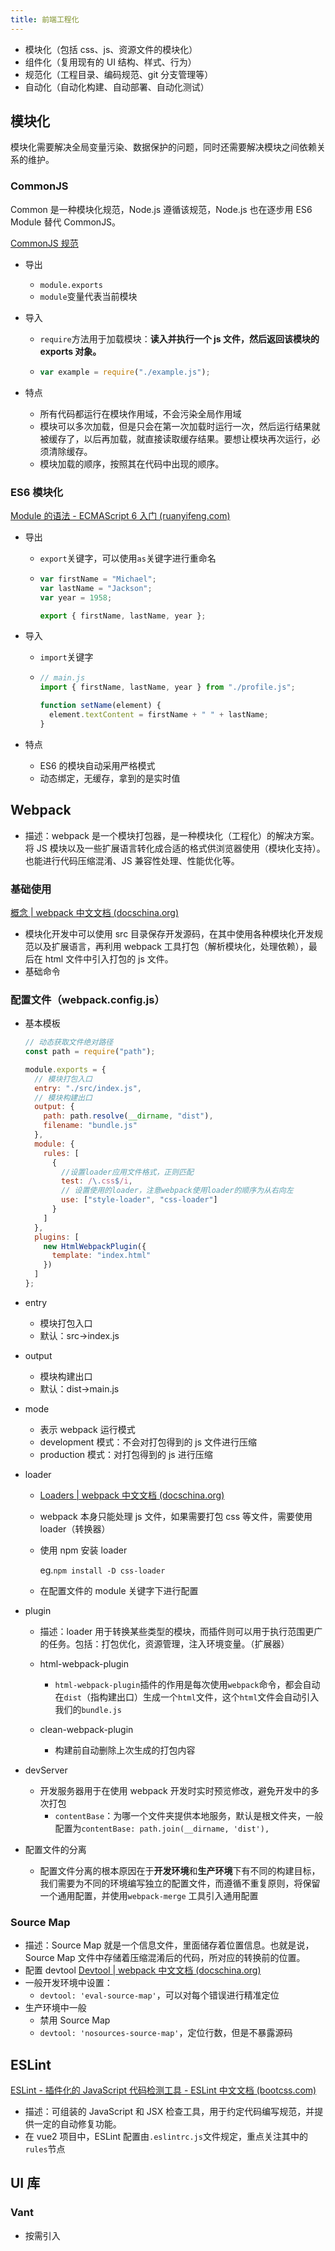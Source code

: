 ```yaml
---
title: 前端工程化
---
```


- 模块化（包括 css、js、资源文件的模块化）
- 组件化（复用现有的 UI 结构、样式、行为）
- 规范化（工程目录、编码规范、git 分支管理等）
- 自动化（自动化构建、自动部署、自动化测试）

## 模块化

模块化需要解决全局变量污染、数据保护的问题，同时还需要解决模块之间依赖关系的维护。

### CommonJS

Common 是一种模块化规范，Node.js 遵循该规范，Node.js 也在逐步用 ES6 Module 替代 CommonJS。

[CommonJS 规范](http://javascript.ruanyifeng.com/nodejs/module.html)

- 导出

  - `module.exports`
  - `module`变量代表当前模块

- 导入

  - `require`方法用于加载模块：**读入并执行一个 js 文件，然后返回该模块的 exports 对象。**

  - ```javascript
    var example = require("./example.js");
    ```

- 特点
  - 所有代码都运行在模块作用域，不会污染全局作用域
  - 模块可以多次加载，但是只会在第一次加载时运行一次，然后运行结果就被缓存了，以后再加载，就直接读取缓存结果。要想让模块再次运行，必须清除缓存。
  - 模块加载的顺序，按照其在代码中出现的顺序。

### ES6 模块化

[Module 的语法 - ECMAScript 6 入门 (ruanyifeng.com)](https://es6.ruanyifeng.com/#docs/module)

- 导出

  - `export`关键字，可以使用`as`关键字进行重命名

  - ```javascript
    var firstName = "Michael";
    var lastName = "Jackson";
    var year = 1958;

    export { firstName, lastName, year };
    ```

- 导入

  - `import`关键字

  - ```javascript
    // main.js
    import { firstName, lastName, year } from "./profile.js";

    function setName(element) {
      element.textContent = firstName + " " + lastName;
    }
    ```

- 特点

  - ES6 的模块自动采用严格模式
  - 动态绑定，无缓存，拿到的是实时值

## Webpack

- 描述：webpack 是一个模块打包器，是一种模块化（工程化）的解决方案。将 JS 模块以及一些扩展语言转化成合适的格式供浏览器使用（模块化支持）。也能进行代码压缩混淆、JS 兼容性处理、性能优化等。

### 基础使用

[概念 | webpack 中文文档 (docschina.org)](https://webpack.docschina.org/concepts/)

- 模块化开发中可以使用 src 目录保存开发源码，在其中使用各种模块化开发规范以及扩展语言，再利用 webpack 工具打包（解析模块化，处理依赖），最后在 html 文件中引入打包的 js 文件。
- 基础命令

### 配置文件（webpack.config.js）

- 基本模板

  ```javascript
  // 动态获取文件绝对路径
  const path = require("path");

  module.exports = {
    // 模块打包入口
    entry: "./src/index.js",
    // 模块构建出口
    output: {
      path: path.resolve(__dirname, "dist"),
      filename: "bundle.js"
    },
    module: {
      rules: [
        {
          //设置loader应用文件格式，正则匹配
          test: /\.css$/i,
          // 设置使用的loader，注意webpack使用loader的顺序为从右向左
          use: ["style-loader", "css-loader"]
        }
      ]
    },
    plugins: [
      new HtmlWebpackPlugin({
        template: "index.html"
      })
    ]
  };
  ```

- entry

  - 模块打包入口
  - 默认：src->index.js

- output

  - 模块构建出口
  - 默认：dist->main.js

- mode

  - 表示 webpack 运行模式
  - development 模式：不会对打包得到的 js 文件进行压缩
  - production 模式：对打包得到的 js 进行压缩

- loader

  - [Loaders | webpack 中文文档 (docschina.org)](https://webpack.docschina.org/loaders/)

  - webpack 本身只能处理 js 文件，如果需要打包 css 等文件，需要使用 loader（转换器）

  - 使用 npm 安装 loader

    eg.`npm install -D css-loader`

  - 在配置文件的 module 关键字下进行配置

- plugin

  - 描述：loader 用于转换某些类型的模块，而插件则可以用于执行范围更广的任务。包括：打包优化，资源管理，注入环境变量。（扩展器）

  - html-webpack-plugin
    - `html-webpack-plugin`插件的作用是每次使用`webpack`命令，都会自动在`dist`（指构建出口）生成一个`html`文件，这个`html`文件会自动引入我们的`bundle.js`
  - clean-webpack-plugin
    - 构建前自动删除上次生成的打包内容

- devServer

  - 开发服务器用于在使用 webpack 开发时实时预览修改，避免开发中的多次打包
    - `contentBase`：为哪一个文件夹提供本地服务，默认是根文件夹，一般配置为`contentBase: path.join(__dirname, 'dist'),`

- 配置文件的分离

  - 配置文件分离的根本原因在于**开发环境**和**生产环境**下有不同的构建目标，我们需要为不同的环境编写独立的配置文件，而遵循不重复原则，将保留一个通用配置，并使用`webpack-merge` 工具引入通用配置

### Source Map

- 描述：Source Map 就是一个信息文件，里面储存着位置信息。也就是说，Source Map 文件中存储着压缩混淆后的代码，所对应的转换前的位置。
- 配置 devtool [Devtool | webpack 中文文档 (docschina.org)](https://webpack.docschina.org/configuration/devtool/#root)
- 一般开发环境中设置：
  - `devtool: 'eval-source-map'`，可以对每个错误进行精准定位
- 生产环境中一般
  - 禁用 Source Map
  - `devtool: 'nosources-source-map'`，定位行数，但是不暴露源码

## ESLint

[ESLint - 插件化的 JavaScript 代码检测工具 - ESLint 中文文档 (bootcss.com)](https://eslint.bootcss.com/)

- 描述：可组装的 JavaScript 和 JSX 检查工具，用于约定代码编写规范，并提供一定的自动修复功能。
- 在 vue2 项目中，ESLint 配置由`.eslintrc.js`文件规定，重点关注其中的`rules`节点

## UI 库

### Vant

- 按需引入
